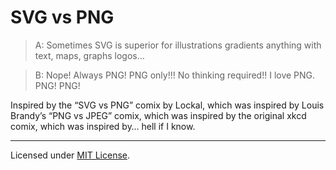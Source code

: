 # SVG vs PNG

> A: Sometimes SVG is superior for illustrations gradients anything with text, maps, graphs logos…

> B: Nope! Always PNG! PNG only!!! No thinking required!! I love PNG. PNG! PNG!

Inspired by the “SVG vs PNG” comix by Lockal, which was inspired by Louis Brandy’s “PNG vs JPEG” comix, which was inspired by the original xkcd comix, which was inspired by… hell if I know.

---
Licensed under [MIT License](LICENSE.md).
